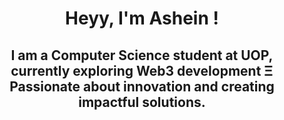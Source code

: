 <h1 align="center"> Heyy, I'm <b></b>Ashein !<b> </h1>

<h2 align="center">
  I am a Computer Science student at UOP, currently exploring Web3 development Ξ  <br> 
  Passionate about innovation and creating impactful solutions.
<br/>
